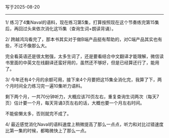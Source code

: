 写于2025-08-20

-----

1/ 练习了4集Naval的语料，现在练习第5集，打算按照现在这个节奏练完第15集后，再回过头来依次消化这15集（查询生词+朗读背诵）。

2/ 跨越鸿沟看完了，那本书其实对于做B端产品挺有帮助的，对C端产品其实也有些，不过不像那么大。

完全看英语还是很太勉强，太多生词了，还是要看结合中文翻译才能理解，微信读书里面的中英文在线翻译还蛮好用的，虽然还不够好，但是已经算还行了，能用了。

3/ 今年还有4个月的余额可用，接下来4个月要把这15集全消化完，我算了下，两个月时间全力练习完一遍10集听力语料。

剩下两个月，一共70分钟听力，大概应该70页左右，重复查询生词两次（每天7页）估计要一个月，每天背诵3页左右的话，大概也要一个月左右时间。

不能偷懒太多，否则就完不成了。

4/ 最近感觉消化Naval的语料速度上稍微提高了那么一点点，听力和对比过错速度比第一集的时候，都略微快上了那么一点。
